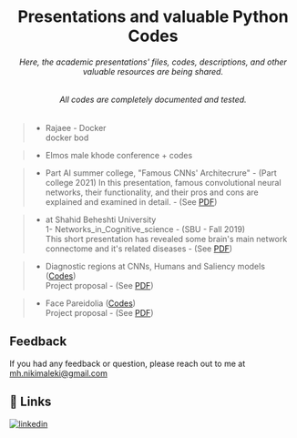 <h1 align="center">Presentations and valuable Python Codes</h1>

<h6 align="center">Here, the academic presentations' files, codes, descriptions, and other valuable resources are being shared.  </h6>
<h6 align="center">All codes are completely documented and tested. </h6>

> - Rajaee - Docker\
> docker bod

> - Elmos
> male khode conference + codes

> - Part AI summer college, "Famous CNNs' Architecrure" - (Part college 2021)
> In this presentation, famous convolutional neural networks, their functionality, and their pros and cons are explained and examined in detail. - (See [PDF](Presentations/Part_Summer_college_2021/))

> - at Shahid Beheshti University \
> 1- Networks_in_Cognitive_science - (SBU - Fall 2019)\
> This short presentation has revealed some brain's main network connectome and it's related diseases - (See [PDF](Presentations/Networks_in_Cognitive_science.pdf))

> - Diagnostic regions at CNNs, Humans and Saliency models ([Codes](https://github.com/imohammadhossein/ObjectSegmentCNN))\
> Project proposal - (See [PDF](Presentations/diagnostic_regions_proposal.pdf))

> - Face Pareidolia ([Codes](https://github.com/imohammadhossein/FacePareidolia))\
> Project proposal - (See [PDF](Presentations/FacePareidolia_proposal.pdf))

## Feedback
If you had any feedback or question, please reach out to me at mh.nikimaleki@gmail.com
## 🔗 Links
[![linkedin](https://img.shields.io/badge/linkedin-0A66C2?style=for-the-badge&logo=linkedin&logoColor=white)](https://www.linkedin.com/in/mhnikimaleki/)

